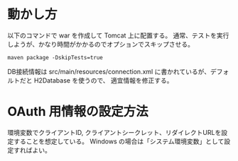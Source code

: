 # 動かし方

以下のコマンドで war を作成して Tomcat 上に配置する。
通常、テストを実行しようが、かなり時間がかかるのでオプションでスキップさせる。

```
maven package -DskipTests=true
```

DB接続情報は src/main/resources/connection.xml に書かれているが、デフォルトだと H2Database を使うので、
適宜情報を修正する。

# OAuth 用情報の設定方法

環境変数でクライアントID, クライアントシークレット、リダイレクトURLを設定することを想定している。
Windows の場合は「システム環境変数」として設定すればよい。